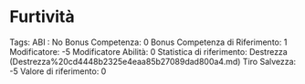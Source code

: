 # Furtività

Tags: ABI
: No
Bonus Competenza: 0
Bonus Competenza di Riferimento: 1
Modificatore: -5
Modificatore  Abilità: 0
Statistica di riferimento: Destrezza (Destrezza%20cd4448b2325e4eaa85b27089dad800a4.md)
Tiro Salvezza: -5
Valore di riferimento: 0